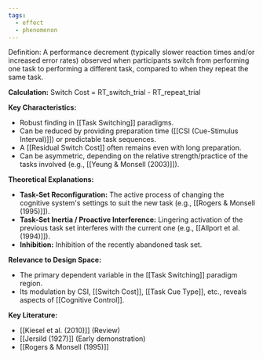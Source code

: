 ```yaml
---
tags:
  - effect
  - phenomenon
---
```

Definition: A performance decrement (typically slower reaction times and/or increased error rates) observed when participants switch from performing one task to performing a different task, compared to when they repeat the same task.

**Calculation:** Switch Cost = RT_switch_trial - RT_repeat_trial

**Key Characteristics:**

- Robust finding in [[Task Switching]] paradigms.
- Can be reduced by providing preparation time ([[CSI (Cue-Stimulus Interval)]]) or predictable task sequences.
- A [[Residual Switch Cost]] often remains even with long preparation.
- Can be asymmetric, depending on the relative strength/practice of the tasks involved (e.g., [[Yeung & Monsell (2003)]]).

**Theoretical Explanations:**

- **Task-Set Reconfiguration:** The active process of changing the cognitive system's settings to suit the new task (e.g., [[Rogers & Monsell (1995)]]).
- **Task-Set Inertia / Proactive Interference:** Lingering activation of the previous task set interferes with the current one (e.g., [[Allport et al. (1994)]]).
- **Inhibition:** Inhibition of the recently abandoned task set.

**Relevance to Design Space:**

- The primary dependent variable in the [[Task Switching]] paradigm region.
- Its modulation by CSI, [[Switch Cost]], [[Task Cue Type]], etc., reveals aspects of [[Cognitive Control]].

**Key Literature:**

- [[Kiesel et al. (2010)]] (Review)
- [[Jersild (1927)]] (Early demonstration)
- [[Rogers & Monsell (1995)]]